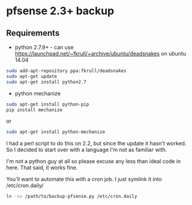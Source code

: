 # pfsense 2.3+ backup

## Requirements
* python 2.7.9+ - can use https://launchpad.net/~fkrull/+archive/ubuntu/deadsnakes on ubuntu 14.04
```bash
sudo add-apt-repository ppa:fkrull/deadsnakes
sudo apt-get update
sudo apt-get install python2.7
```
* python mechanize
```bash
sudo apt-get install python-pip
pip install mechanize
```
or
```bash
sudo apt-get install python-mechanize
```

I had a perl script to do this on 2.2, but since the update it hasn't worked. So I decided to start over with a language I'm not as familiar with.

I'm not a python guy at all so please excuse any less than ideal code in here. That said, it works fine.

You'll want to automate this with a cron job. I just symlink it into /etc/cron.daily/
```bash
ln -sv /path/to/backup-pfsense.py /etc/cron.daily
```

